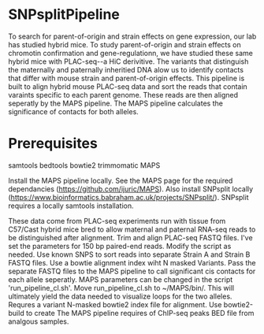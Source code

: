 # SNPsplitPipeline
To search for parent-of-origin and strain effects on gene expression, our lab has studied hybrid mice. To study parent-of-origin and strain effects on chromotin confirmation and gene-regulationn, we have studied these same hybrid mice with PLAC-seq--a HiC derivitive. The variants that distinguish the maternally and paternally inheritied DNA alow us to identify contacts that differ with mouse strain and parent-of-origin effects. This pipeline is built to align hybrid mouse PLAC-seq data and sort the reads that contain varaints specific to each parent genome. These reads are then aligned seperatly by the MAPS pipeline. The MAPS pipeline calculates the significance of contacts for both alleles.

# Prerequisites
samtools
bedtools
bowtie2
trimmomatic
MAPS

Install the MAPS pipeline locally. See the MAPS page for the required dependancies (https://github.com/ijuric/MAPS).
Also install SNPsplit locally (https://www.bioinformatics.babraham.ac.uk/projects/SNPsplit/). SNPsplit requires a locally samtools installation.

These data come from PLAC-seq experiments run with tissue from C57/Cast hybrid mice bred to allow maternal and paternal RNA-seq reads to be distinguished after alignment. Trim and align PLAC-seq FASTQ files. I've set the parameters for 150 bp paired-end reads. Modify the script as needed.
Use known SNPS to sort reads into separate Strain A and Strain B FASTQ files. Use a bowtie alignment index wiht N masked Variants. Pass the separate FASTQ files to the MAPS pipeline to call significant cis contacts for each allele seperatly. MAPS parameters can be changed in the script 'run_pipeline_cl.sh'. Move run_pipeline_cl.sh to ~/MAPS/bin/. This will ultimately yield the data needed to visualize loops for the two alleles.
Requres a variant N-masked bowtie2 index file for alignment. Use bowtie2-build to create
The MAPS pipeline requires of ChIP-seq peaks BED file from analgous samples.
